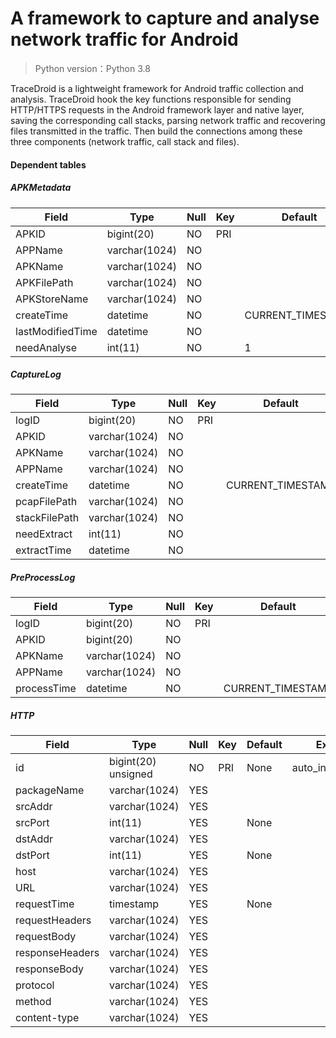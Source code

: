 # A framework to capture and analyse network traffic for Android
> Python version：Python 3.8

TraceDroid is a lightweight framework for Android traffic collection and analysis.
TraceDroid hook the key functions responsible for sending HTTP/HTTPS requests in the Android framework
layer and native layer, saving the corresponding call stacks, parsing network traffic and recovering files transmitted 
in the traffic. Then build the connections among these three components (network traffic, call stack and files).

#### Dependent tables

##### APKMetadata

| Field            | Type          | Null | Key  | Default           | Extra          |
| ---------------- | ------------- | ---- | ---- | ----------------- | -------------- |
| APKID            | bigint(20)    | NO   | PRI  |                   | auto_increment |
| APPName          | varchar(1024) | NO   |      |                   |                |
| APKName          | varchar(1024) | NO   |      |                   |                |
| APKFilePath      | varchar(1024) | NO   |      |                   |                |
| APKStoreName     | varchar(1024) | NO   |      |                   |                |
| createTime       | datetime      | NO   |      | CURRENT_TIMESTAMP |                |
| lastModifiedTime | datetime      | NO   |      |                   |                |
| needAnalyse      | int(11)       | NO   |      | 1                 |                |

##### CaptureLog

| Field         | Type          | Null | Key  | Default           | Extra          |
| ------------- | ------------- | ---- | ---- | ----------------- | -------------- |
| logID         | bigint(20)    | NO   | PRI  |                   | auto_increment |
| APKID         | varchar(1024) | NO   |      |                   |                |
| APKName       | varchar(1024) | NO   |      |                   |                |
| APPName       | varchar(1024) | NO   |      |                   |                |
| createTime    | datetime      | NO   |      | CURRENT_TIMESTAMP |                |
| pcapFilePath  | varchar(1024) | NO   |      |                   |                |
| stackFilePath | varchar(1024) | NO   |      |                   |                |
| needExtract   | int(11)       | NO   |      |                   |                |
| extractTime   | datetime      | NO   |      |                   |                |

##### PreProcessLog

| Field       | Type          | Null | Key  | Default           | Extra          |
| ----------- | ------------- | ---- | ---- | ----------------- | -------------- |
| logID       | bigint(20)    | NO   | PRI  |                   | auto_increment |
| APKID       | bigint(20)    | NO   |      |                   |                |
| APKName     | varchar(1024) | NO   |      |                   |                |
| APPName     | varchar(1024) | NO   |      |                   |                |
| processTime | datetime      | NO   |      | CURRENT_TIMESTAMP |                |

##### HTTP

| Field           | Type                | Null | Key  | Default | Extra          |
| --------------- | ------------------- | ---- | ---- | ------- | -------------- |
| id              | bigint(20) unsigned | NO   | PRI  | None    | auto_increment |
| packageName     | varchar(1024)       | YES  |      |         |                |
| srcAddr         | varchar(1024)       | YES  |      |         |                |
| srcPort         | int(11)             | YES  |      | None    |                |
| dstAddr         | varchar(1024)       | YES  |      |         |                |
| dstPort         | int(11)             | YES  |      | None    |                |
| host            | varchar(1024)       | YES  |      |         |                |
| URL             | varchar(1024)       | YES  |      |         |                |
| requestTime     | timestamp           | YES  |      | None    |                |
| requestHeaders  | varchar(1024)       | YES  |      |         |                |
| requestBody     | varchar(1024)       | YES  |      |         |                |
| responseHeaders | varchar(1024)       | YES  |      |         |                |
| responseBody    | varchar(1024)       | YES  |      |         |                |
| protocol        | varchar(1024)       | YES  |      |         |                |
| method          | varchar(1024)       | YES  |      |         |                |
| content-type    | varchar(1024)       | YES  |      |         |                |
